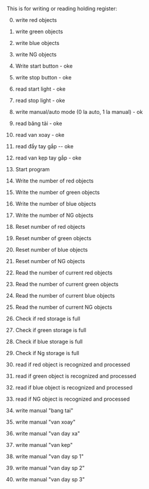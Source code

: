 This is for writing or reading holding register:

0. write red objects

1. write green objects

2. write blue objects

3. write NG objects

4. Write start button  - oke

5. write stop button  - oke

6. read start light  - oke

7. read stop light  - oke

8. write manual/auto mode (0 la auto, 1 la manual)  - ok

9. read băng tải  - oke

10. read van xoay  - oke

11. read đẩy tay gắp -- oke

12. read van kẹp tay gắp - oke 

16. Start program

17. Write the number of red objects

18. Write the number of green objects

19. Write the number of blue objects

20. Write the number of NG objects

21. Reset number of red objects

22. Reset number of green objects

23. Reset number of blue objects

24. Reset number of NG objects

25. Read the number of current red objects

26. Read the number of current green objects            

27. Read the number of current blue objects

28. Read the number of current NG objects

30. Check if red storage is full

31. Check if green storage is full

32. Check if blue storage is full

33. Check if Ng storage is full

34. read if red object is recognized and processed

35. read if green object is recognized and processed

36. read if blue object is recognized and processed

37. read if NG object is recognized and processed

38. write manual "bang tai" 

39. write manual "van xoay"

40. write manual "van day xa"

41. write manual "van kep"

42. write manual "van day sp 1"

43. write manual "van day sp 2"

44. write manual "van day sp 3"